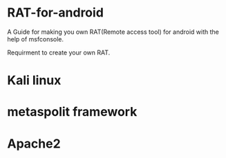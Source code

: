 # RAT-for-android
A Guide for making you own RAT(Remote access tool) for android with the help of msfconsole.

Requirment to create your own RAT.
# Kali linux
# metaspolit framework
# Apache2
